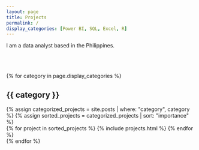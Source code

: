 ```yaml
---
layout: page
title: Projects
permalink: /
display_categories: [Power BI, SQL, Excel, R]
---
```


<div style="margin-bottom:4rem;">
        <p>
            I am a data analyst based in the Philippines.
        </p>
  </div>

<!-- pages/projects.md -->
<div class="projects">

  <!-- Display categorized projects -->
  {% for category in page.display_categories %}
  <h2 class="category">{{ category }}</h2>
  {% assign categorized_projects = site.posts | where: "category", category %}
  {% assign sorted_projects = categorized_projects | sort: "importance" %}
  <!-- Generate cards for each project -->
  <div class="grid">
    {% for project in sorted_projects %}
      {% include projects.html %}
    {% endfor %}
  </div>
  {% endfor %}

</div>
